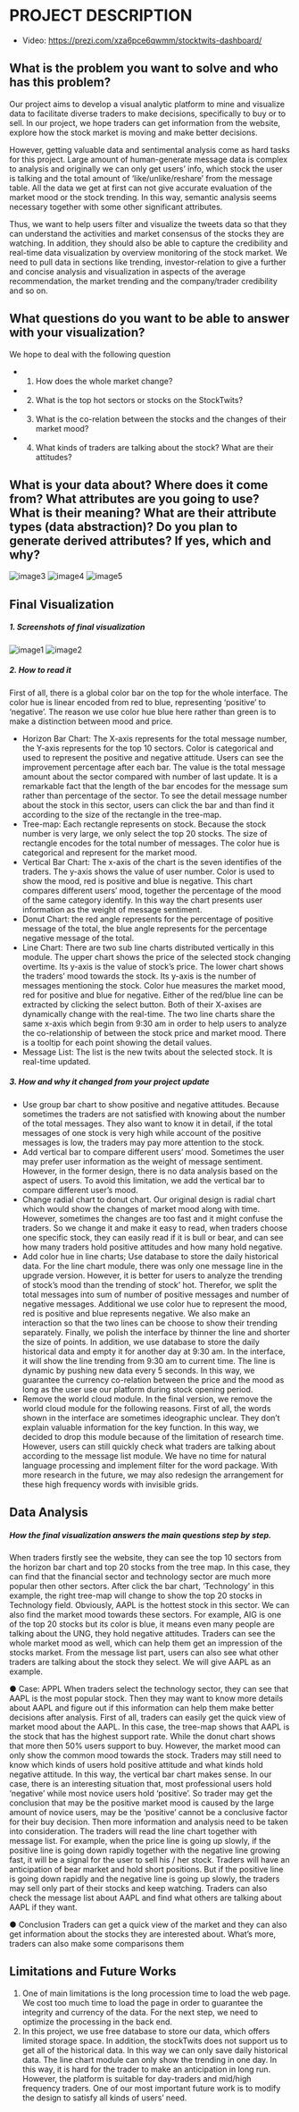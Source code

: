 
# PROJECT DESCRIPTION

- Video: https://prezi.com/xza6pce6qwmm/stocktwits-dashboard/ 

## What is the problem you want to solve and who has this problem?

Our project aims to develop a visual analytic platform to mine and visualize data to facilitate diverse traders to make decisions, specifically to buy or to sell. In our project, we hope traders can get information from the website, explore how the stock market is moving and make better decisions.
 
However, getting valuable data and sentimental analysis come as hard tasks for this project. Large amount of human-generate message data is complex to analysis and originally we can only get users’ info, which stock the user is talking and the total amount of ‘like/unlike/reshare’ from the message table. All the data we get at first can not give accurate evaluation of the market mood or the stock trending. In this way, semantic analysis seems necessary together with some other significant attributes.
 
Thus, we want to help users filter and visualize the tweets data so that they can understand the activities and market consensus of the stocks they are watching. In addition, they should also be able to capture the credibility and real-time data visualization by overview monitoring of the stock market. We need to pull data in sections like trending, investor-relation to give a further and concise analysis and visualization in aspects of the average recommendation, the market trending and the company/trader credibility and so on.

## What questions do you want to be able to answer with your visualization?
We hope to deal with the following question
- 1.	How does the whole market change?
- 2.	What is the top hot sectors or stocks on the StockTwits?
- 3.	What is the co-relation between the stocks and the changes of their market mood?
- 4.	What kinds of traders are talking about the stock? What are their attitudes?

## What is your data about? Where does it come from? What attributes are you going to use? What is their meaning? What are their attribute types (data abstraction)? Do you plan to generate derived attributes? If yes, which and why?

![image3](https://raw.githubusercontent.com/yogazh25/Group-5-StockTweets/master/msgTable.png)
![image4](https://raw.githubusercontent.com/yogazh25/Group-5-StockTweets/master/stockTable.png)
![image5](https://raw.githubusercontent.com/yogazh25/Group-5-StockTweets/master/userTable.png)

## Final Visualization
##### 1.	Screenshots of final visualization
![image1](https://raw.githubusercontent.com/yogazh25/StockTwitsVis/master/assets/F1.png)
![image2](https://raw.githubusercontent.com/yogazh25/StockTwitsVis/master/assets/F2.png)
##### 2.	How to read it
First of all, there is a global color bar on the top for the whole interface. The color hue is linear encoded from red to blue, representing ‘positive’ to ‘negative’. The reason we use color hue blue here rather than green is to make a distinction between mood and price.
- 	Horizon Bar Chart: The X-axis represents for the total message number, the Y-axis represents for the top 10 sectors. Color is categorical and used to represent the positive and negative attitude. Users can see the improvement percentage after each bar. The value is the total message amount about the sector compared with number of last update. 
It is a remarkable fact that the length of the bar encodes for the message sum rather than percentage of the sector. To see the detail message number about the stock in this sector, users can click the bar and than find it according to the size of the rectangle in the tree-map. 
- 	Tree-map: Each rectangle represents on stock. Because the stock number is very large, we only select the top 20 stocks. The size of rectangle encodes for the total number of messages. The color hue is categorical and represent for the market mood.
- 	Vertical Bar Chart: The x-axis of the chart is the seven identifies of the traders. The y-axis shows the value of user number. Color is used to show the mood, red is positive and blue is negative. This chart compares different users’ mood, together the percentage of the mood of the same category identify. In this way the chart presents user information as the weight of message sentiment. 
- 	Donut Chart: the red angle represents for the percentage of positive message of the total, the blue angle represents for the percentage negative message of the total. 
-	Line Chart:  There are two sub line charts distributed vertically in this module. The upper chart shows the price of the selected stock changing overtime. Its y-axis is the value of stock’s price. The lower chart shows the traders’ mood towards the stock. Its y-axis is the number of messages mentioning the stock. Color hue measures the market mood, red for positive and blue for negative. Either of the red/blue line can be extracted by clicking the select button. Both of their X-axises are dynamically change with the real-time. The two line charts share the same x-axis which begin from 9:30 am in order to help users to analyze the co-relationship of between the stock price and market mood. There is a tooltip for each point showing the detail values.
- 	Message List: The list is the new twits about the selected stock. It is real-time updated.

##### 3.	How and why it changed from your project update
- 	Use group bar chart to show positive and negative attitudes.
Because sometimes the traders are not satisfied with knowing about the number of the total messages. They also want to know it in detail, if the total messages of one stock is very high while account of the positive messages is low, the traders may pay more attention to the stock.
- 	Add vertical bar to compare different users’ mood.
Sometimes the user may prefer user information as the weight of message sentiment. However, in the former design, there is no data analysis based on the aspect of users. To avoid this limitation, we add the vertical bar to compare different user’s mood.
- 	Change radial chart to donut chart.
Our original design is radial chart which would show the changes of market mood	along with time. However, sometimes the changes are too fast and it might confuse the traders. So we change it and make it easy to read, when traders choose one specific stock, they can easily read if it is bull or bear, and can see how many traders hold positive attitudes and how many hold negative.
- 	Add color hue in line charts; Use database to store the daily historical data.
For the line chart module, there was only one message line in the upgrade version. However, it is better for users to analyze the trending of stock’s mood than the trending of stock’ hot. Therefor, we split the total messages into sum of number of positive messages and number of negative messages. Additional we use color hue to represent the mood, red is positive and blue represents negative. We also make an interaction so that the two lines can be choose to show their trending separately. Finally, we polish the interface by thinner the line and shorter the size of points.
In addition, we use database to store the daily historical data and empty it for another day at 9:30 am. In the interface, it will show the line trending from 9:30 am to current time. The line is dynamic by pushing new data every 5 seconds. In this way, we guarantee the currency co-relation between the price and the mood as long as the user use our platform during stock opening period.
- 	Remove the world cloud module.
In the final version, we remove the world cloud module for the following reasons. First of all, the words shown in the interface are sometimes ideographic unclear. They don’t explain valuable information for the key function. In this way, we decided to drop this module because of the limitation of research time. However, users can still quickly check what traders are talking about according to the message list module. We have no time for natural language processing and implement filter for the word package. With more research in the future, we may also redesign the arrangement for these high frequency words with invisible grids.

## Data Analysis
##### How the final visualization answers the main questions step by step.

When traders firstly see the website, they can see the top 10 sectors from the horizon bar chart and top 20 stocks from the tree map. In this case, they can find that the financial sector and technology sector are much more popular then other sectors. After click the bar chart, ‘Technology’ in this example, the right tree-map will change to show the top 20 stocks in Technology field. Obviously, AAPL is the hottest stock in this sector. We can also find the market mood towards these sectors. For example, AIG is one of the top 20 stocks but its color is blue, it means even many people are talking about the UNG, they hold negative attitudes. Traders can see the whole market mood as well, which can help them get an impression of the stocks market. From the message list part, users can also see what other traders are talking about the stock they select. We will give AAPL as an example.



●	Case: APPL 
When traders select the technology sector, they can see that AAPL is the most popular stock. Then they may want to know more details about AAPL and figure out if this information can help them make better decisions after analysis. 
First of all, traders can easily get the quick view of market mood about the AAPL. In this case, the tree-map shows that AAPL is the stock that has the highest support rate. While the donut chart shows that more then 50% users support to buy. However, the market mood can only show the common mood towards the stock. Traders may still need to know which kinds of users hold positive attitude and what kinds hold negative attitude. In this way, the vertical bar chart makes sense.  In our case, there is an interesting situation that, most professional users hold ‘negative’ while most novice users hold ‘positive’. So trader may get the conclusion that may be the positive market mood is caused by the large amount of novice users, may be the ‘positive’ cannot be a conclusive factor for their buy decision. Then more information and analysis need to be taken into consideration. 
The traders will read the line chart together with message list. For example, when the price line is going up slowly, if the positive line is going down rapidly together with the negative line growing fast, it will be a signal for the user to sell his / her stock. Traders will have an anticipation of bear market and hold short positions. But if the positive line is going down rapidly and the negative line is going up slowly, the traders may sell only part of their stocks and keep watching. Traders can also check the message list about AAPL and find what others are talking about AAPL if they want. 

●	Conclusion 
Traders can get a quick view of the market and they can also get information about the stocks they are interested about. What’s more, traders can also make some comparisons them


## Limitations and Future Works
1.	One of main limitations is the long procession time to load the web page. We cost too much time to load the page in order to guarantee the integrity and currency of the data. For the next step, we need to optimize the processing in the back end. 
2.	In this project, we use free database to store our data, which offers limited storage space. In addition, the stockTwits does not support us to get all of the historical data. In this way we can only save daily historical data. The line chart module can only show the trending in one day. In this way, it is hard for the trader to make an anticipation in long run. However, the platform is suitable for day-traders and mid/high frequency traders. One of our most important future work is to modify the design to satisfy all kinds of users’ need.




